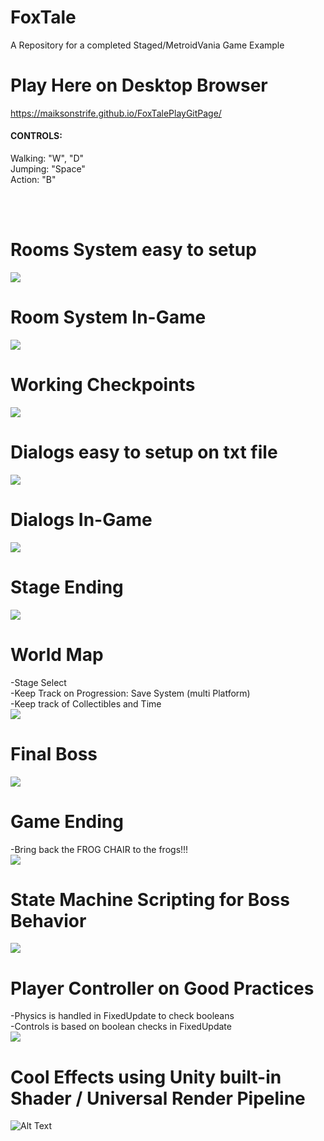 # FoxTale
A Repository for a completed Staged/MetroidVania Game Example

# Play Here on Desktop Browser
https://maiksonstrife.github.io/FoxTalePlayGitPage/
<h4>CONTROLS:</h4>
Walking: "W", "D"<br>
Jumping: "Space"<br>
Action: "B"




<br><br>

# Rooms System easy to setup
![](img/RoomsSystem.png)

# Room System In-Game
![](img/RoomsSystem_InGame.png)

# Working Checkpoints
![](img/Checkpoints.png)

# Dialogs easy to setup on txt file
![](img/txtExample.png)

# Dialogs In-Game
![](img/txt_InGame.png)

# Stage Ending
![](img/Finishing_Stages.png)

# World Map
-Stage Select<br>
-Keep Track on Progression: Save System (multi Platform)<br>
-Keep track of Collectibles and Time<br>
![](img/Wolrd_Map.png)

# Final Boss
![](img/FinalBoss.png)

# Game Ending
-Bring back the FROG CHAIR to the frogs!!!<br>
![](img/FrogChairIsFound.png)

# State Machine Scripting for Boss Behavior
![](img/BehaviorStateMachine.png)

# Player Controller on Good Practices
-Physics is handled in FixedUpdate to check booleans<br>
-Controls is based on boolean checks in FixedUpdate<br>
![](img/PlayerPhysics.png)

# Cool Effects using Unity built-in Shader / Universal Render Pipeline
![Alt Text](https://media.giphy.com/media/UsAGaiJuVnB1A6JwyY/giphy.gif)
